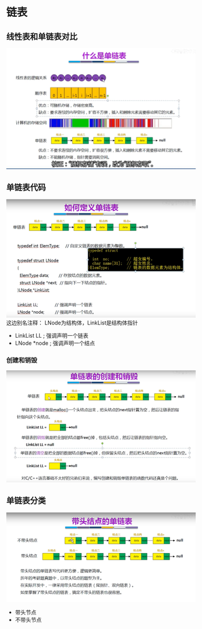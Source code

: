 # 链表
## 线性表和单链表对比
![](.link_list_images/liner_list_vs_link_list.png)

## 单链表代码
![](.link_list_images/link_list_code.png)
这边别名注释：
LNode为结构体，LinkList是结构体指针

- LinkList LL ; 强调声明一个链表
- LNode *node ; 强调声明一个结点

### 创建和销毁
![](.link_list_images/link_list_code1.png)

## 单链表分类
![](.link_list_images/link_list_class.png)
- 带头节点
- 不带头节点